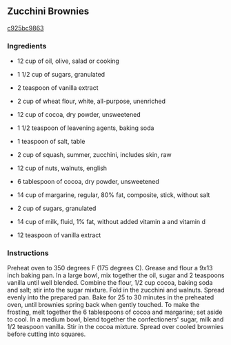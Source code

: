 ## Zucchini Brownies

[c925bc9863](http://www.food.com/recipe/zucchini-brownies-232128)

### Ingredients

 - 12 cup of oil, olive, salad or cooking

 - 1 1/2 cup of sugars, granulated

 - 2 teaspoon of vanilla extract

 - 2 cup of wheat flour, white, all-purpose, unenriched

 - 12 cup of cocoa, dry powder, unsweetened

 - 1 1/2 teaspoon of leavening agents, baking soda

 - 1 teaspoon of salt, table

 - 2 cup of squash, summer, zucchini, includes skin, raw

 - 12 cup of nuts, walnuts, english

 - 6 tablespoon of cocoa, dry powder, unsweetened

 - 14 cup of margarine, regular, 80% fat, composite, stick, without salt

 - 2 cup of sugars, granulated

 - 14 cup of milk, fluid, 1% fat, without added vitamin a and vitamin d

 - 12 teaspoon of vanilla extract

### Instructions

Preheat oven to 350 degrees F (175 degrees C). Grease and flour a 9x13 inch baking pan. In a large bowl, mix together the oil, sugar and 2 teaspoons vanilla until well blended. Combine the flour, 1/2 cup cocoa, baking soda and salt; stir into the sugar mixture. Fold in the zucchini and walnuts. Spread evenly into the prepared pan. Bake for 25 to 30 minutes in the preheated oven, until brownies spring back when gently touched. To make the frosting, melt together the 6 tablespoons of cocoa and margarine; set aside to cool. In a medium bowl, blend together the confectioners' sugar, milk and 1/2 teaspoon vanilla. Stir in the cocoa mixture. Spread over cooled brownies before cutting into squares.